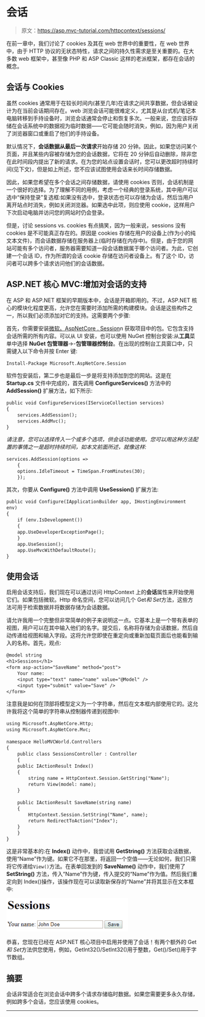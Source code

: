 # 会话

> 原文：<https://asp.mvc-tutorial.com/httpcontext/sessions/>

在前一章中，我们讨论了 cookies 及其在 web 世界中的重要性，在 web 世界中，由于 HTTP 协议的无状态特性，请求之间的持久性需求是至关重要的。在大多数 web 框架中，甚至像 PHP 和 ASP Classic 这样的老派框架，都存在会话的概念。

## 会话与 Cookies

虽然 cookies 通常用于在较长时间内(甚至几年)在请求之间共享数据，但会话被设计为在当前会话期间存在。web 浏览会话可能很难定义，尤其是从台式机/笔记本电脑转移到手持设备时，浏览会话通常会停止和恢复多次。一般来说，您应该将存储在会话系统中的数据视为临时数据——它可能会随时消失，例如，因为用户关闭了浏览器窗口或重启了他们的手持设备。

默认情况下，**会话数据从最后一次请求**开始存储 20 分钟。因此，如果您访问某个页面，并且某些内容被存储为您的会话数据，它将在 20 分钟后自动删除，除非您在此时间段内提出了新的请求。在为您的站点设置会话时，您可以更改超时持续时间(见下文)，但是如上所述，您不应该试图使用会话来长时间存储数据。

因此，如果您希望在多个会话之间存储数据，请使用 cookies 否则，会话机制是一个很好的选择。为了理解不同的用例，考虑一个经典的登录系统，其中用户可以选中“保持登录”复选框:如果没有选中，登录状态也可以存储为会话，然后当用户离开站点时消失，例如关闭浏览器。如果选中此项，则应使用 cookie，这样用户下次启动电脑并访问您的网站时仍会登录。

但是，讨论 sessions vs. cookies 有点搞笑，因为一般来说，sessions 没有 cookies 是不可能真正存在的。原因是 cookies 存储在用户的设备上(作为小的纯文本文件)，而会话数据存储在服务器上(临时存储在内存中)。但是，由于您的网站可能有多个访问者，服务器需要知道一段会话数据属于哪个访问者。为此，它创建一个会话 ID，作为所谓的会话 cookie 存储在访问者设备上。有了这个 ID，访问者可以跨多个请求访问他们的会话数据。

<input type="hidden" name="IL_IN_ARTICLE">

## ASP.NET 核心 MVC:增加对会话的支持

在 ASP 和 ASP.NET 框架的早期版本中，会话是开箱即用的。不过，ASP.NET 核心的模块化程度更高，允许您在需要时添加所需的构建模块。会话是这些构件之一，所以我们必须添加对它的支持。这需要两个步骤:

首先，你需要安装[微软。AspNetCore . Session](https://www.nuget.org/packages/Microsoft.AspNetCore.Session/)n 获取项目中的包。它包含支持会话所需的所有内容。可以从 UI 安装，也可以使用 NuGet 控制台安装:从**工具**菜单中选择 **NuGet 包管理器**->-**包管理器控制台**。在出现的控制台工具窗口中，只需键入以下命令并按 Enter 键:

```
Install-Package Microsoft.AspNetCore.Session
```

软件包安装后，第二步也是最后一步是将支持添加到您的网站。这是在 **Startup.cs** 文件中完成的，首先调用 **ConfigureServices()** 方法中的 **AddSession()** 扩展方法，如下所示:

```
public void ConfigureServices(IServiceCollection services)
{        
    services.AddSession();
    services.AddMvc();                
}
```

*请注意，您可以选择传入一个或多个选项，供会话功能使用。您可以用这种方法配置的事情之一是超时持续时间，如本文前面所述，就像这样:*

```
services.AddSession(options => 
    {
    options.IdleTimeout = TimeSpan.FromMinutes(30);
    });
```

其次，你要从 **Configure()** 方法中调用 **UseSession()** 扩展方法:

```
public void Configure(IApplicationBuilder app, IHostingEnvironment env)
{
    if (env.IsDevelopment())
    {
    app.UseDeveloperExceptionPage();
    }        
    app.UseSession();
    app.UseMvcWithDefaultRoute();
}
```

## 使用会话

启用会话支持后，我们现在可以通过访问 HttpContext 上的**会话**属性来开始使用它们。如果包括微软。Http 命名空间，您可以访问几个 Get*和 Set*方法，这些方法可用于检索数据并将数据存储为会话数据。

请允许我用一个完整但非常简单的例子来说明这一点。它基本上是一个带有表单的视图，用户可以在其中输入他们的名字。提交后，名称将存储为会话数据，然后自动传递给视图和输入字段。这将允许您即使在重定向或重新加载页面后也能看到输入的名称。首先，观点:

```
@model string
<h1>Sessions</h1>
<form asp-action="SaveName" method="post">
    Your name:
    <input type="text" name="name" value="@Model" />
    <input type="submit" value="Save" />
</form>
```

注意我是如何在顶部将模型定义为一个字符串，然后在文本框内部使用它的。这允许我将这个简单的字符串从控制器传递到视图中:

```
using Microsoft.AspNetCore.Http;
using Microsoft.AspNetCore.Mvc;

namespace HelloMVCWorld.Controllers
{
    public class SessionsController : Controller
    {
    public IActionResult Index()
    {
        string name = HttpContext.Session.GetString("Name");
        return View(model: name);
    }

    public IActionResult SaveName(string name)
    {
        HttpContext.Session.SetString("Name", name);
        return RedirectToAction("Index");
    }
    }
}
```

这是非常基本的:在 **Index()** 动作中，我尝试用 **GetString()** 方法获取会话数据，使用“Name”作为键。如果它不在那里，将返回一个空值——无论如何，我们只需将它传递给`View()`方法。在表单回发到的 **SaveName()** 动作中，我们使用了 **SetString()** 方法，传入“Name”作为键，传入提交的“Name”作为值。然后我们重定向到 Index()操作，该操作现在可以读取新保存的“Name”并将其显示在文本框中:

![](img/ff92f3a7c4c5a2ae848f7af3fa7ca23a.png "A simple form using Sessions to store the submitted value")

恭喜，您现在已经在 ASP.NET 核心项目中启用并使用了会话！有两个额外的 Get*和 Set*方法供您使用，例如，GetInt32()/SetInt32()用于整数，Get()/Set()用于字节数组。

## 摘要

会话非常适合在浏览会话中跨多个请求存储临时数据。如果您需要更多永久存储，例如跨多个会话，您应该使用 cookies。

* * *